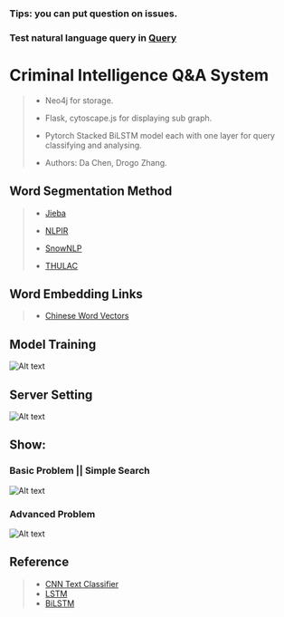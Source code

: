 ### Tips: you can put question on issues.

### Test natural language query in [Query](https://github.com/zk31601102/Criminal-Intelligence-QA-System/blob/master/text_classifier/final_test.txt)
# Criminal Intelligence Q&A System
> - Neo4j for storage.
> 
> - Flask, cytoscape.js for displaying sub graph.
> 
> - Pytorch Stacked BiLSTM model each with one layer for query classifying and analysing.
> 
> - Authors: Da Chen, Drogo Zhang.




## Word Segmentation Method

> - [Jieba](https://github.com/fxsjy/jieba)
> 
> - [NLPIR](https://github.com/NLPIR-team/NLPIR)
>
> - [SnowNLP](https://github.com/isnowfy/snownlp)
>
> - [THULAC](https://github.com/thunlp/THULAC-Python)

## Word Embedding Links
> - [Chinese Word Vectors](https://github.com/Embedding/Chinese-Word-Vectors)

## Model Training
![Alt text](https://github.com/zk31601102/Criminal-Intelligence-QA-System/raw/master/imgs/Model%20Training.jpg)

## Server Setting
![Alt text](https://github.com/zk31601102/Criminal-Intelligence-QA-System/raw/master/imgs/server_flowchart.png)


## Show:
### Basic Problem || Simple Search
 ![Alt text](https://github.com/zk31601102/Criminal-Intelligence-QA-System/raw/master/imgs/basic_problem_display.png)
### Advanced Problem
 ![Alt text](https://github.com/zk31601102/Criminal-Intelligence-QA-System/raw/master/imgs/advanced_problem_display.png)

## Reference
> - [CNN Text Classifier](https://www.aclweb.org/anthology/D14-1181)
> - [LSTM](https://www.bioinf.jku.at/publications/older/2604.pdf)
> - [BiLSTM](https://pdfs.semanticscholar.org/4b80/89bc9b49f84de43acc2eb8900035f7d492b2.pdf)

